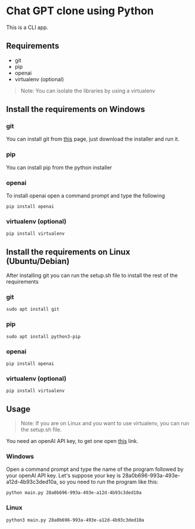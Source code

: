 # Chat GPT clone using Python
This is a CLI app.

## Requirements

* git
* pip
* openai
* virtualenv (optional)

>Note: You can isolate the libraries by using a virtualenv

## Install the requirements on Windows

### git
You can install git from [this](https://git-scm.com/download/win) page, just download the installer and run it.

### pip
You can install pip from the python installer
### openai
To install openai open a command prompt and type the following

~~~
pip install openai
~~~

### virtualenv (optional)
~~~
pip install virtualenv
~~~

## Install the requirements on Linux (Ubuntu/Debian)
After installing git you can run the setup.sh file to install the rest of the requirements

### git
~~~
sudo apt install git
~~~

### pip
~~~
sudo apt install python3-pip
~~~
### openai
~~~
pip install openai
~~~

### virtualenv (optional)
~~~
pip install virtualenv
~~~

## Usage

> Note: If you are on Linux and you want to use virtualenv, you can run the setup.sh file.

You need an openAI API key, to get one open [this]() link.

### Windows
Open a command prompt and type the name of the program followed by your openAI API key.
Let's suppose your key is 28a0b696-993a-493e-a12d-4b93c3ded10a, so you need to run the
program like this:

~~~
python main.py 28a0b696-993a-493e-a12d-4b93c3ded10a
~~~

### Linux

~~~
python3 main.py 28a0b696-993a-493e-a12d-4b93c3ded10a
~~~
